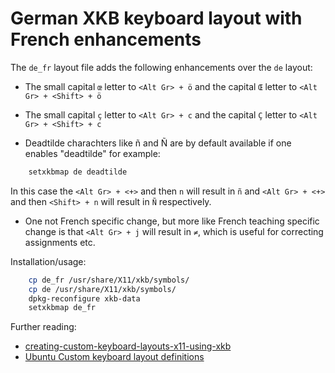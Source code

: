 # German XKB keyboard layout with French enhancements

The `de_fr` layout file adds the following enhancements over the `de` layout:

* The small capital `œ` letter to `<Alt Gr> + ö`
  and the capital `Œ` letter to `<Alt Gr> + <Shift> + ö`

* The small capital `ç` letter to `<Alt Gr> + c`
  and the capital `Ç` letter to `<Alt Gr> + <Shift> + c`

* Deadtilde charachters like ñ and Ñ are by default available if one enables "deadtilde"
  for example:

```bash
    setxkbmap de deadtilde
```

  In this case the `<Alt Gr> + <+>` and then `n` will result in `ñ`
  and `<Alt Gr> + <+>` and then `<Shift> + n` will result in `Ñ` respectively.

* One not French specific change, but more like French teaching specific change is that
  `<Alt Gr> + j` will result in `≠`, which is useful for correcting assignments etc.

Installation/usage:

```bash
    cp de_fr /usr/share/X11/xkb/symbols/
    cp de /usr/share/X11/xkb/symbols/
    dpkg-reconfigure xkb-data
    setxkbmap de_fr
```

Further reading:
 * [creating-custom-keyboard-layouts-x11-using-xkb](https://www.linux.com/news/creating-custom-keyboard-layouts-x11-using-xkb/)
 * [Ubuntu Custom keyboard layout definitions](https://help.ubuntu.com/community/Custom%20keyboard%20layout%20definitions)
